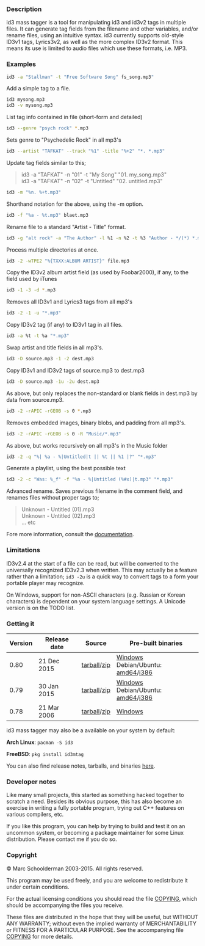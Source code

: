 ### Description

id3 mass tagger is a tool for manipulating id3 and id3v2 tags in multiple files. It can generate tag fields from the filename and other variables, and/or rename files, using an intuitive syntax. id3 currently supports old-style ID3v1 tags, Lyrics3v2, as well as the more complex ID3v2 format. This means its use is limited to audio files which use these formats, i.e. MP3.

### Examples

```sh
id3 -a "Stallman" -t "Free Software Song" fs_song.mp3"
```
Add a simple tag to a file.
```sh
id3 mysong.mp3
id3 -v mysong.mp3
```
List tag info contained in file (short-form and detailed)
```sh
id3 --genre "psych rock" *.mp3
```
Sets genre to "Psychedelic Rock" in all mp3's
```sh
id3 --artist "TAFKAT" --track "%1" -title "%+2" "*. *.mp3"
```
Update tag fields similar to this;
>id3 -a "TAFKAT" -n "01" -t "My Song"  "01. my_song.mp3"<br/>
>id3 -a "TAFKAT" -n "02" -t "Untitled" "02. untitled.mp3"

```sh
id3 -m "%n. %+t.mp3"
```
Shorthand notation for the above, using the -m option.
```sh
id3 -f "%a - %t.mp3" blaet.mp3
```
Rename file to a standard "Artist - Title" format.
```sh
id3 -g "alt rock" -a "The Author" -l %1 -n %2 -t %3 "Author - */(*) *.mp3"
```
Process multiple directories at once.
```sh
id3 -2 -wTPE2 "%{TXXX:ALBUM ARTIST}" file.mp3
```
Copy the ID3v2 album artist field (as used by Foobar2000), if any, to the field used by iTunes
```sh
id3 -1 -3 -d *.mp3
```
Removes all ID3v1 and Lyrics3 tags from all mp3's
```sh
id3 -2 -1 -u "*.mp3"
```
Copy ID3v2 tag (if any) to ID3v1 tag in all files.
```sh
id3 -a %t -t %a "*.mp3"
```
Swap artist and title fields in all mp3's.
```sh
id3 -D source.mp3 -1 -2 dest.mp3
```
Copy ID3v1 and ID3v2 tags of source.mp3 to dest.mp3
```sh
id3 -D source.mp3 -1u -2u dest.mp3
```
As above, but only replaces the non-standard or blank fields in dest.mp3 by data from source.mp3.
```sh
id3 -2 -rAPIC -rGEOB -s 0 *.mp3
```
Removes embedded images, binary blobs, and padding from all mp3's.
```sh
id3 -2 -rAPIC -rGEOB -s 0 -R "Music/*.mp3"
```
As above, but works recursively on all mp3's in the Music folder
```sh
id3 -2 -q "%| %a - %|Untitled|t || %t || %1 |?" "*.mp3"
```
Generate a playlist, using the best possible text
```sh
id3 -2 -c "Was: %_f" -f "%a - %|Untitled (%#x)|t.mp3" "*.mp3"
```
Advanced rename. Saves previous filename in the comment field, and renames files without proper tags to;
>Unknown - Untitled (01).mp3<br/>
>Unknown - Untitled (02).mp3<br/>
>... etc

Fore more information, consult the [documentation](https://github.com/squell/id3/blob/master/README).
### Limitations

ID3v2.4 at the start of a file can be read, but will be converted to the universally recognized ID3v2.3 when written. This may actually be a feature rather
than a limitation; `id3 -2u` is a quick way to convert tags to a form your portable player may recognize.

On Windows, support for non-ASCII characters (e.g. Russian or Korean characters) is dependent on your system language settings. A Unicode version is on the TODO list.

### Getting it

Version  | Release date | Source | Pre-built binaries
-------- | ------------ | ------ | ------
0.80     | 21 Dec 2015  | [tarball](https://github.com/squell/id3/releases/download/0.80/id3-0.80.tar.gz)/[zip](https://github.com/squell/id3/releases/download/0.80/id3-080s.zip) | [Windows](https://github.com/squell/id3/releases/download/0.80/id3-080w.zip)<br> Debian/Ubuntu: [amd64](https://github.com/squell/id3/releases/download/0.80/id3mtag_0.80-1_amd64.deb)/[i386](https://github.com/squell/id3/releases/download/0.80/id3mtag_0.80-1_i386.deb)
0.79     | 30 Jan 2015  | [tarball](https://github.com/squell/id3/releases/download/0.79/id3-0.79.tar.gz)/[zip](https://github.com/squell/id3/releases/download/0.79/id3-079s.zip) | [Windows](https://github.com/squell/id3/releases/download/0.79/id3-079w.zip)<br> Debian/Ubuntu: [amd64](https://github.com/squell/id3/releases/download/0.79/id3mtag_0.79-1_amd64.deb)/[i386](https://github.com/squell/id3/releases/download/0.79/id3mtag_0.79-1_i386.deb)
0.78     | 21 Mar 2006  | [tarball](https://github.com/squell/id3/releases/download/0.78/id3-0.78.tar.gz)/[zip](https://github.com/squell/id3/releases/download/0.78/id3-078s.zip) | [Windows](https://github.com/squell/id3/releases/download/0.78/id3-078w.zip)

id3 mass tagger may also be a available on your system by default:

**Arch Linux**: `pacman -S id3`

**FreeBSD**: `pkg install id3mtag`

You can also find release notes, tarballs, and binaries [here](https://github.com/squell/id3/releases/latest/).

### Developer notes

Like many small projects, this started as something hacked together to scratch a need. Besides its obvious purpose, this has also become an exercise in writing a fully portable program, trying out C++ features on various compilers, etc.

If you like this program, you can help by trying to build and test it on an uncommon system, or becoming a package maintainer for some Linux distribution. Please contact me if you do so.

### Copyright

&copy; Marc Schoolderman 2003-2015. All rights reserved.

This program may be used freely, and you are welcome to redistribute it under certain conditions.

For the actual licensing conditions you should read the file [COPYING](https://raw.githubusercontent.com/squell/id3/master/COPYING), which should be accompanying the files you receive.

These files are distributed in the hope that they will be useful,
but WITHOUT ANY WARRANTY; without even the implied warranty of
MERCHANTABILITY or FITNESS FOR A PARTICULAR PURPOSE. See the
accompanying file [COPYING](https://raw.githubusercontent.com/squell/id3/master/COPYING) for more details.
